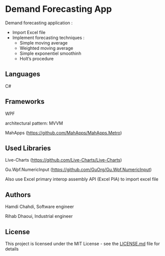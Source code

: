 
# Demand Forecasting App
Demand forecasting application :
- Import Excel file
- Implement forecasting techniques :
  - Simple moving average
  - Weighted moving average
  - Simple exponentiel smoothinh
  - Holt’s procedure

## Languages
C#

## Frameworks
WPF

architectural pattern: MVVM

MahApps (https://github.com/MahApps/MahApps.Metro)

## Used Libraries
Live-Charts (https://github.com/Live-Charts/Live-Charts)

Gu.Wpf.NumericInput (https://github.com/GuOrg/Gu.Wpf.NumericInput)

Also use Excel primary interop assembly API (Excel PIA) to import excel file

## Authors
Hamdi Chahdi, Software engineer

Rihab Dhaoui, Industrial engineer


## License

This project is licensed under the MIT License - see the [LICENSE.md](LICENSE.md) file for details


